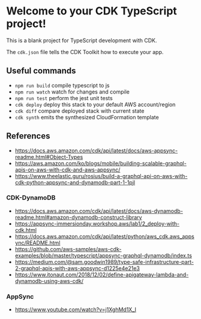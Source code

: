 # Welcome to your CDK TypeScript project!

This is a blank project for TypeScript development with CDK.

The `cdk.json` file tells the CDK Toolkit how to execute your app.

## Useful commands

 * `npm run build`   compile typescript to js
 * `npm run watch`   watch for changes and compile
 * `npm run test`    perform the jest unit tests
 * `cdk deploy`      deploy this stack to your default AWS account/region
 * `cdk diff`        compare deployed stack with current state
 * `cdk synth`       emits the synthesized CloudFormation template

## References

* https://docs.aws.amazon.com/cdk/api/latest/docs/aws-appsync-readme.html#Object-Types
* https://aws.amazon.com/ko/blogs/mobile/building-scalable-graphql-apis-on-aws-with-cdk-and-aws-appsync/
* https://www.theelastic.guru/rosius/build-a-graphql-api-on-aws-with-cdk-python-appsync-and-dynamodb-part-1-1pjl


### CDK-DynamoDB

* https://docs.aws.amazon.com/cdk/api/latest/docs/aws-dynamodb-readme.html#amazon-dynamodb-construct-library
* https://appsync-immersionday.workshop.aws/lab1/2_deploy-with-cdk.html
* https://docs.aws.amazon.com/cdk/api/latest/python/aws_cdk.aws_appsync/README.html
* https://github.com/aws-samples/aws-cdk-examples/blob/master/typescript/appsync-graphql-dynamodb/index.ts
* https://medium.com/@sam.goodwin1989/type-safe-infrastructure-part-2-graphql-apis-with-aws-appsync-d1225e4e21e3
* https://www.itonaut.com/2018/12/02/define-apigateway-lambda-and-dynamodb-using-aws-cdk/

### AppSync
* https://www.youtube.com/watch?v=j1XghMd1X_I
